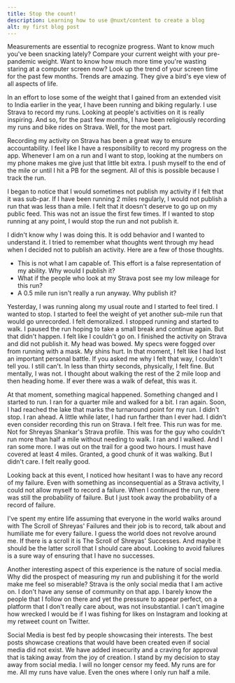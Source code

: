 ```yaml
---
title: Stop the count!
description: Learning how to use @nuxt/content to create a blog
alt: my first blog post
---
```

Measurements are essential to recognize progress. Want to know much you've been snacking lately? Compare your current weight with your pre-pandemic weight. Want to know how much more time you're wasting staring at a computer screen now? Look up the trend of your screen time for the past few months. Trends are amazing. They give a bird's eye view of all aspects of life.
  
In an effort to lose some of the weight that I gained from an extended visit to India earlier in the year, I have been running and biking regularly. I use Strava to record my runs. Looking at people's activities on it is really inspiring. And so, for the past few months, I have been religiously recording my runs and bike rides on Strava. Well, for the most part.  
  
Recording my activity on Strava has been a great way to ensure accountability. I feel like I have a responsibility to record my progress on the app. Whenever I am on a run and I want to stop, looking at the numbers on my phone makes me give just that little bit extra. I push myself to the end of the mile or until I hit a PB for the segment. All of this is possible because I track the run.  

I began to notice that I would sometimes not publish my activity if I felt that it was sub-par. If I have been running 2 miles regularly, I would not publish a run that was less than a mile. I felt that it doesn't deserve to go up on my public feed. This was not an issue the first few times. If I wanted to stop running at any point, I would stop the run and not publish it.  

I didn't know why I was doing this. It is odd behavior and I wanted to understand it. I tried to remember what thoughts went through my head when I decided not to publish an activity. Here are a few of those thoughts.  

- This is not what I am capable of. This effort is a false representation of my ability. Why would I publish it?
- What if the people who look at my Strava post see my low mileage for this run?
- A 0.5 mile run isn't really a run anyway. Why publish it?

Yesterday, I was running along my usual route and I started to feel tired. I wanted to stop. I started to feel the weight of yet another sub-mile run that would go unrecorded. I felt demoralized. I stopped running and started to walk. I paused the run hoping to take a small break and continue again. But that didn't happen. I felt like I couldn't go on. I finished the activity on Strava and did not publish it. My head was bowed. My specs were fogged over from running with a mask. My shins hurt. In that moment, I felt like I had lost an important personal battle. If you asked me why I felt that way, I couldn't tell you. I still can't. In less than thirty seconds, physically, I felt fine. But mentally, I was not. I thought about walking the rest of the 2 mile loop and then heading home. If ever there was a walk of defeat, this was it. 

At that moment, something magical happened. Something changed and I started to run. I ran for a quarter mile and walked for a bit. I ran again. Soon, I had reached the lake that marks the turnaround point for my run. I didn't stop. I ran ahead.  A little while later, I had run farther than I ever had. I didn't even consider recording this run on Strava. I felt free. This run was for me. Not for Shreyas Shankar's Strava profile. This was for the guy who couldn't run more than half a mile without needing to walk. I ran and I walked. And I ran some more. I was out on the trail for a good two hours. I must have covered at least 4 miles. Granted, a good chunk of it was walking. But I didn't care. I felt really good. 

Looking back at this event, I noticed how hesitant I was to have any record of my failure. Even with something as inconsequential as a Strava activity, I could not allow myself to record a failure. When I continued the run, there was still the probability of failure. But I just took away the probability of a record of failure.

I've spent my entire life assuming that everyone in the world walks around with The Scroll of Shreyas' Failures and their job is to record, talk about and humiliate me for every failure. I guess the world does not revolve around me. If there is a scroll it is The Scroll of Shreyas' Successes. And maybe it should be the latter scroll that I should care about. Looking to avoid failures is a sure way of ensuring that I have no successes. 

Another interesting aspect of this experience is the nature of social media. Why did the prospect of measuring my run and publishing it for the world make me feel so miserable? Strava is the only social media that I am active on. I don't have any sense of community on that app. I barely know the people that I follow on there and yet the pressure to appear perfect, on a platform that I don't really care about, was not insubstantial. I can't imagine how wrecked I would be if I was fishing for likes on Instagram and looking at my retweet count on Twitter.

Social Media is best fed by people showcasing their interests. The best posts showcase creations that would have been created even if social media did not exist. We have added insecurity and a craving for approval that is taking away from the joy of creation. I stand by my decision to stay away from social media. I will no longer censor my feed. My runs are for me. All my runs have value. Even the ones where I only run half a mile.
